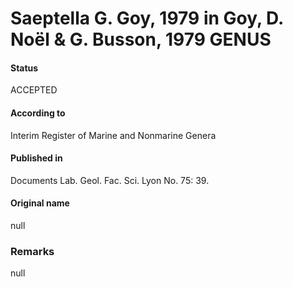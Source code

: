 Saeptella G. Goy, 1979 in Goy, D. Noël & G. Busson, 1979 GENUS
=======

#### Status
ACCEPTED

#### According to
Interim Register of Marine and Nonmarine Genera

#### Published in
Documents Lab. Geol. Fac. Sci. Lyon No. 75: 39.

#### Original name
null

### Remarks
null